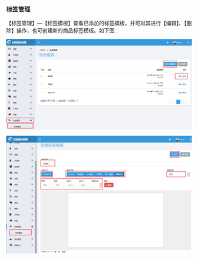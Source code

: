 ### 标签管理

【标签管理】—【标签模板】查看已添加的标签模板，并可对其进行【编辑】、【删除】操作，也可创建新的商品标签模板。如下图：

![](/assets/标签1.png)

![](/assets/标签2.png)

